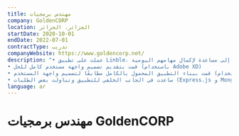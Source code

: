 ```yaml
---
title: مهندس برمجيات 
company: GoldenCORP
location: الجزائر، الجزائر
startDate: 2020-10-01
endDate: 2022-07-01
contractType: تدريب
companyWebsite: https://www.goldencorp.net/
description: "• عملت على تطبيق Linble، وهو تطبيق محمول يهدف إلى ربط المتطوعين والأشخاص الذين يعانون من ضعف جزئي في البصر الذين يحتاجون إلى مساعدة لإكمال مهامهم اليومية
• قمت بتقديم تصميم واجهة مستخدم كامل للحل (باستخدام Adobe XD)
• قمت ببناء التطبيق المحمول بالكامل مطابقًا لتصميم واجهة المستخدم (باستخدام Flutter)
• ساعدت في الجانب الخلفي للتطبيق وتناولت بعض الطلبات (Express.js و MongoDB)"
language: ar
---
```


# مهندس برمجيات  GoldenCORP